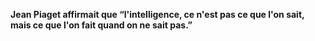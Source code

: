 **Jean Piaget affirmait que “l'intelligence, ce n'est pas ce que l'on sait, mais ce que l'on fait quand on ne sait pas.”**
